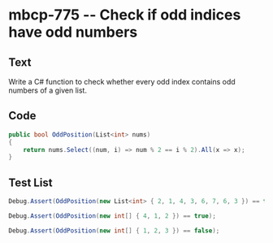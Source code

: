 # mbcp-775 -- Check if odd indices have odd numbers

## Text

Write a C# function to check whether every odd index contains odd numbers of a given list.

## Code

```csharp
public bool OddPosition(List<int> nums)
{
    return nums.Select((num, i) => num % 2 == i % 2).All(x => x);
}
```

## Test List

```csharp
Debug.Assert(OddPosition(new List<int> { 2, 1, 4, 3, 6, 7, 6, 3 }) == true);
```

```csharp
Debug.Assert(OddPosition(new int[] { 4, 1, 2 }) == true);
```

```csharp
Debug.Assert(OddPosition(new int[] { 1, 2, 3 }) == false);
```
